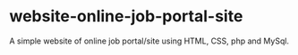 # website-online-job-portal-site
A simple website of online job portal/site using HTML, CSS, php and MySql.
